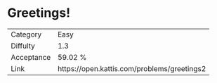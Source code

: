 # Greetings!

<table>
    <tr>
        <td>Category</td>
        <td>Easy</td>
    </tr>
    <tr>
        <td>Diffulty</td>
        <td>1.3</td>
    </tr>
    <tr>
        <td>Acceptance</td>
        <td>59.02 %</td>
    </tr>
    <tr>
        <td>Link</td>
        <td>https://open.kattis.com/problems/greetings2</td>
    </tr>
</table>